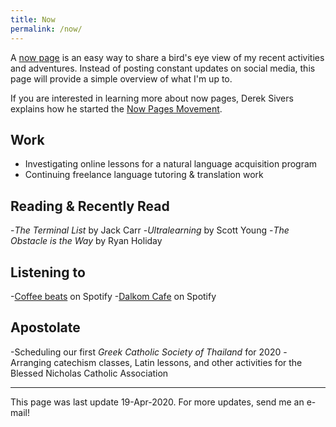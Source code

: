 ```yaml
---
title: Now
permalink: /now/
---
```


A [now page](https://sivers.org/nowff) is an easy way to share a bird's eye view of my recent activities and adventures. Instead of posting constant updates on social media, this page will provide a simple overview of what I'm up to.

If you are interested in learning more about now pages, Derek Sivers explains how he started the [Now Pages Movement](https://nownownow.com/about).

## Work

- Investigating online lessons for a natural language acquisition program
- Continuing freelance language tutoring & translation work

## Reading & Recently Read

-_The Terminal List_ by Jack Carr
-_Ultralearning_ by Scott Young
-_The Obstacle is the Way_ by Ryan Holiday

## Listening to

-[Coffee beats](https://open.spotify.com/playlist/37i9dQZF1DX1uaml3UXYLk) on Spotify
-[Dalkom Cafe](https://open.spotify.com/playlist/37i9dQZF1DX5g856aiKiDS) on Spotify

## Apostolate

-Scheduling our first _Greek Catholic Society of Thailand_ for 2020
-Arranging catechism classes, Latin lessons, and other activities for the Blessed Nicholas Catholic Association

***

This page was last update 19-Apr-2020. For more updates, send me an e-mail!

